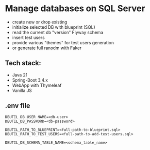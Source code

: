 # Manage databases on SQL Server
- create new or drop existing
- initialize selected DB with blueprint (SQL)
- read the current db "version" Flyway schema
- insert test users
- provide various "themes" for test users generation
- or generate full ranodm with Faker

Tech stack: 
----------
- Java 21
- Spring-Boot 3.4.x
- WebApp with Thymeleaf
- Vanilla JS

.env file
----------
```
DBUTIL_DB_USER_NAME=<db-user>
DBUTIL_DB_PASSWORD=<db-password>

DBUTIL_PATH_TO_BLUEPRINT=<full-path-to-blueprint.sql>
DBUTIL_PATH_TO_TEST_USERS=<full-path-to-add-test-users.sql>

DBUTIL_DB_SCHEMA_TABLE_NAME=<schema_table_name>
```
